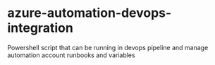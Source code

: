 # azure-automation-devops-integration
Powershell script that can be running in devops pipeline and manage automation account runbooks and variables
